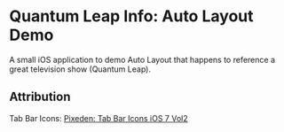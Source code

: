 Quantum Leap Info: Auto Layout Demo
============================

A small iOS application to demo Auto Layout that happens to reference a great television show (Quantum Leap).

## Attribution
Tab Bar Icons: [Pixeden: Tab Bar Icons iOS 7 Vol2](http://www.pixeden.com/media-icons/tab-bar-icons-ios-7-vol2)